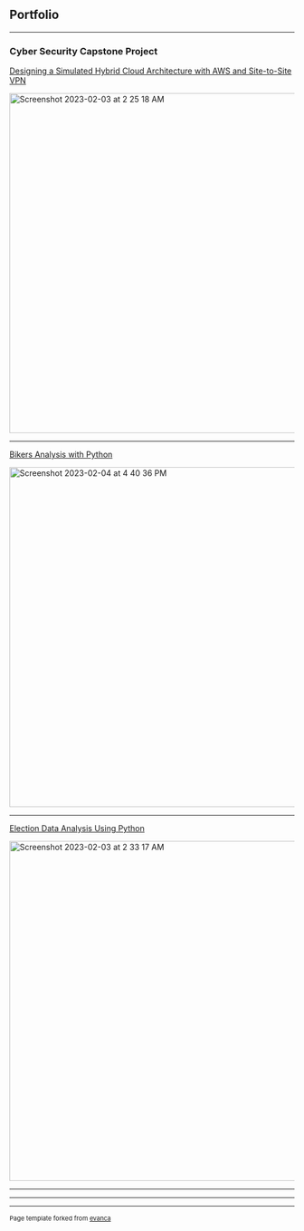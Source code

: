 ## Portfolio

---

### Cyber Security Capstone Project

[Designing a Simulated Hybrid Cloud Architecture with AWS and Site-to-Site VPN](https://github.com/sdkall/sdkall.github.io/blob/b3ac278cd67b8189ced89de433413fd972120c1e/Customer%20analysis%20and%20clustering.ipynb)

<img width="600" alt="Screenshot 2023-02-03 at 2 25 18 AM" src="https://user-images.githubusercontent.com/122862334/216537955-7c1e7446-ecef-4d2a-8caa-17342c4ac49b.png">







---

[Bikers Analysis with Python](https://github.com/sdkall/sdkall.github.io/blob/1c54818ddb8e59bd84e072b11e220f8993d8d36f/bike_analysis.ipynb)

<img width="600" alt="Screenshot 2023-02-04 at 4 40 36 PM" src="https://user-images.githubusercontent.com/122862334/216790728-2a4b96ab-0f04-4d2e-ab46-34bd109da35d.png">

---

[Election Data Analysis Using Python](https://github.com/sdkall/sdkall.github.io/blob/2926953a25077b8aa4b565717da14904bd42f096/election_analysis.ipynb)

<img width="600" alt="Screenshot 2023-02-03 at 2 33 17 AM" src="https://user-images.githubusercontent.com/122862334/216539513-8bbfbdec-c584-4ace-aeeb-619e45ba7e34.png">

---






---




---
<p style="font-size:11px">Page template forked from <a href="https://github.com/evanca/quick-portfolio">evanca</a></p>
<!-- Remove above link if you don't want to attibute -->
